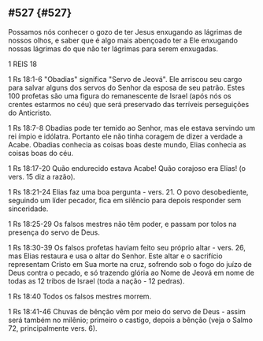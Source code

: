 ## #527 {#527}

Possamos nós conhecer o gozo de ter Jesus enxugando as lágrimas de nossos olhos, e saber que é algo mais abençoado ter a Ele enxugando nossas lágrimas do que não ter lágrimas para serem enxugadas.

1 REIS 18

1 Rs 18:1-6 &quot;Obadias&quot; significa &quot;Servo de Jeová&quot;. Ele arriscou seu cargo para salvar alguns dos servos do Senhor da esposa de seu patrão. Estes 100 profetas são uma figura do remanescente de Israel (após nós os crentes estarmos no céu) que será preservado das terríveis perseguições do Anticristo.

1 Rs 18:7-8 Obadias pode ter temido ao Senhor, mas ele estava servindo um rei ímpio e idólatra. Portanto ele não tinha coragem de dizer a verdade a Acabe. Obadias conhecia as coisas boas deste mundo, Elias conhecia as coisas boas do céu.

1 Rs 18:17-20 Quão endurecido estava Acabe! Quão corajoso era Elias! (o vers. 15 diz a razão).

1 Rs 18:21-24 Elias faz uma boa pergunta - vers. 21\. O povo desobediente, seguindo um líder pecador, fica em silêncio para depois responder sem sinceridade.

1 Rs 18:25-29 Os falsos mestres não têm poder, e passam por tolos na presença do servo de Deus.

1 Rs 18:30-39 Os falsos profetas haviam feito seu próprio altar - vers. 26, mas Elias restaura e usa o altar do Senhor. Este altar e o sacrifício representam Cristo em Sua morte na cruz, sofrendo sob o fogo do juízo de Deus contra o pecado, e só trazendo glória ao Nome de Jeová em nome de todas as 12 tribos de Israel (toda a nação - 12 pedras).

1 Rs 18:40 Todos os falsos mestres morrem.

1 Rs 18:41-46 Chuvas de bênção vêm por meio do servo de Deus - assim será também no milênio; primeiro o castigo, depois a bênção (veja o Salmo 72, principalmente vers. 6).